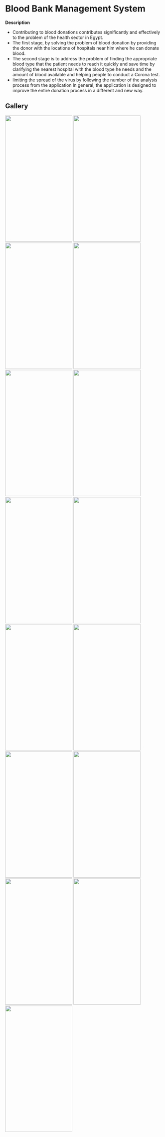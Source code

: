 # Blood Bank Management System
**Description**
- Contributing to blood donations contributes significantly and effectively to the problem of the health sector in Egypt.
- The first stage, by solving the problem of blood donation by providing the donor with the locations of hospitals near him where he can donate blood.
- The second stage is to address the problem of finding the appropriate blood type that the patient needs to reach it quickly and save time by clarifying the nearest hospital with the blood type he needs and the amount of blood available and helping people to conduct a Corona test.
- limiting the spread of the virus by following the number of the analysis process from the application In general, the application is designed to improve the entire donation process in a different and new way.

## Gallery
<div>
<span>
  <img src="https://github.com/Ayman-Sedik/Blood-Bank-Management-System/assets/87248906/7ab939f3-626f-4cfc-bc7d-dfb7dad61477" width="215" height="405" />
  <img src="https://github.com/Ayman-Sedik/Blood-Bank-Management-System/assets/87248906/ca0022e5-47c7-40f4-ab63-c478c5443d68" width="215" height="405" />
  <img src="https://github.com/Ayman-Sedik/Blood-Bank-Management-System/assets/87248906/4e39f84d-8265-44de-98e9-934dfc8c5b3b" width="215" height="405" />
  <img src="https://github.com/Ayman-Sedik/Blood-Bank-Management-System/assets/87248906/045c3a83-83a3-4a26-a2f6-c465ab252037" width="215" height="405" />
  <img src="https://github.com/Ayman-Sedik/Blood-Bank-Management-System/assets/87248906/8e5850ae-55c0-4db6-989b-b392dc212969" width="215" height="405" />
  <img src="https://github.com/Ayman-Sedik/Blood-Bank-Management-System/assets/87248906/1c5c4c99-e2a7-4f5a-9339-4075a5e7c5c6" width="215" height="405" />
  <img src="https://github.com/Ayman-Sedik/Blood-Bank-Management-System/assets/87248906/81048570-fdfc-45b9-974a-1ab49052b12e" width="215" height="405" />
  <img src="https://github.com/Ayman-Sedik/Blood-Bank-Management-System/assets/87248906/20b7a47e-98dd-49f0-8d02-fa077f99eeac" width="215" height="405" />
  <img src="https://github.com/Ayman-Sedik/Blood-Bank-Management-System/assets/87248906/60db5f99-9e49-4ed8-8cff-7d1aa86f93da" width="215" height="405" />
  <img src="https://github.com/Ayman-Sedik/Blood-Bank-Management-System/assets/87248906/9bca876e-d990-4122-90a5-87a132af5393" width="215" height="405" />
  <img src="https://github.com/Ayman-Sedik/Blood-Bank-Management-System/assets/87248906/71ee50b6-2bb9-44c4-ad3e-edf4832544d2" width="215" height="405" />
  <img src="https://github.com/Ayman-Sedik/Blood-Bank-Management-System/assets/87248906/8e524349-cc1e-4a96-b92d-8214f4c7ef2c" width="215" height="405" />
  <img src="https://github.com/Ayman-Sedik/Blood-Bank-Management-System/assets/87248906/a2c9e09d-9462-4116-ba4a-b6b7a379524a" width="215" height="405" />
  <img src="https://github.com/Ayman-Sedik/Blood-Bank-Management-System/assets/87248906/3c6a4797-f7a1-4f8a-8818-aa75706d0701" width="215" height="405" />
  <img src="https://github.com/Ayman-Sedik/Blood-Bank-Management-System/assets/87248906/0bfe8d93-e691-4570-b8bb-30e0ccd7caa0" width="215" height="405" />









 

 


 

</span>
</div>

